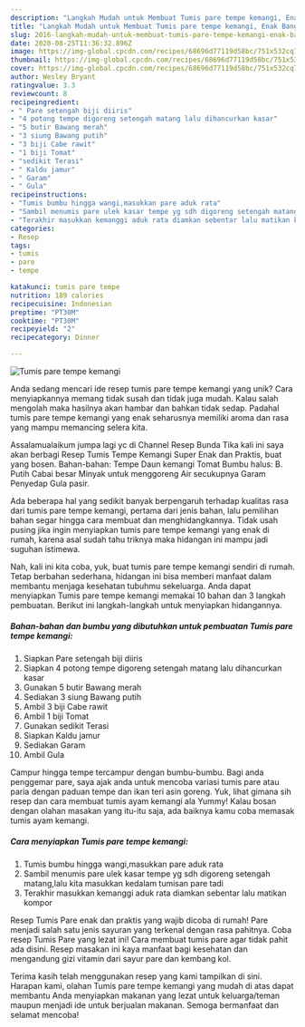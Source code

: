 ```yaml
---
description: "Langkah Mudah untuk Membuat Tumis pare tempe kemangi, Enak Banget"
title: "Langkah Mudah untuk Membuat Tumis pare tempe kemangi, Enak Banget"
slug: 2016-langkah-mudah-untuk-membuat-tumis-pare-tempe-kemangi-enak-banget
date: 2020-08-25T11:36:32.896Z
image: https://img-global.cpcdn.com/recipes/68696d77119d58bc/751x532cq70/tumis-pare-tempe-kemangi-foto-resep-utama.jpg
thumbnail: https://img-global.cpcdn.com/recipes/68696d77119d58bc/751x532cq70/tumis-pare-tempe-kemangi-foto-resep-utama.jpg
cover: https://img-global.cpcdn.com/recipes/68696d77119d58bc/751x532cq70/tumis-pare-tempe-kemangi-foto-resep-utama.jpg
author: Wesley Bryant
ratingvalue: 3.3
reviewcount: 8
recipeingredient:
- " Pare setengah biji diiris"
- "4 potong tempe digoreng setengah matang lalu dihancurkan kasar"
- "5 butir Bawang merah"
- "3 siung Bawang putih"
- "3 biji Cabe rawit"
- "1 biji Tomat"
- "sedikit Terasi"
- " Kaldu jamur"
- " Garam"
- " Gula"
recipeinstructions:
- "Tumis bumbu hingga wangi,masukkan pare aduk rata"
- "Sambil menumis pare ulek kasar tempe yg sdh digoreng setengah matang,lalu kita masukkan kedalam tumisan pare tadi"
- "Terakhir masukkan kemanggi aduk rata diamkan sebentar lalu matikan kompor"
categories:
- Resep
tags:
- tumis
- pare
- tempe

katakunci: tumis pare tempe 
nutrition: 189 calories
recipecuisine: Indonesian
preptime: "PT30M"
cooktime: "PT30M"
recipeyield: "2"
recipecategory: Dinner

---
```



![Tumis pare tempe kemangi](https://img-global.cpcdn.com/recipes/68696d77119d58bc/751x532cq70/tumis-pare-tempe-kemangi-foto-resep-utama.jpg)

Anda sedang mencari ide resep tumis pare tempe kemangi yang unik? Cara menyiapkannya memang tidak susah dan tidak juga mudah. Kalau salah mengolah maka hasilnya akan hambar dan bahkan tidak sedap. Padahal tumis pare tempe kemangi yang enak seharusnya memiliki aroma dan rasa yang mampu memancing selera kita.

Assalamualaikum jumpa lagi yc di Channel Resep Bunda Tika kali ini saya akan berbagi Resep Tumis Tempe Kemangi Super Enak dan Praktis, buat yang bosen. Bahan-bahan: Tempe Daun kemangi Tomat Bumbu halus: B. Putih Cabai besar Minyak untuk menggoreng Air secukupnya Garam Penyedap Gula pasir.

Ada beberapa hal yang sedikit banyak berpengaruh terhadap kualitas rasa dari tumis pare tempe kemangi, pertama dari jenis bahan, lalu pemilihan bahan segar hingga cara membuat dan menghidangkannya. Tidak usah pusing jika ingin menyiapkan tumis pare tempe kemangi yang enak di rumah, karena asal sudah tahu triknya maka hidangan ini mampu jadi suguhan istimewa.


Nah, kali ini kita coba, yuk, buat tumis pare tempe kemangi sendiri di rumah. Tetap berbahan sederhana, hidangan ini bisa memberi manfaat dalam membantu menjaga kesehatan tubuhmu sekeluarga. Anda dapat menyiapkan Tumis pare tempe kemangi memakai 10 bahan dan 3 langkah pembuatan. Berikut ini langkah-langkah untuk menyiapkan hidangannya.

<!--inarticleads1-->

##### Bahan-bahan dan bumbu yang dibutuhkan untuk pembuatan Tumis pare tempe kemangi:

1. Siapkan  Pare setengah biji diiris
1. Siapkan 4 potong tempe digoreng setengah matang lalu dihancurkan kasar
1. Gunakan 5 butir Bawang merah
1. Sediakan 3 siung Bawang putih
1. Ambil 3 biji Cabe rawit
1. Ambil 1 biji Tomat
1. Gunakan sedikit Terasi
1. Siapkan  Kaldu jamur
1. Sediakan  Garam
1. Ambil  Gula


Campur hingga tempe tercampur dengan bumbu-bumbu. Bagi anda penggemar pare, saya ajak anda untuk mencoba variasi tumis pare atau paria dengan paduan tempe dan ikan teri asin goreng. Yuk, lihat gimana sih resep dan cara membuat tumis ayam kemangi ala Yummy! Kalau bosan dengan olahan masakan yang itu-itu saja, ada baiknya kamu coba memasak tumis ayam kemangi. 

<!--inarticleads2-->

##### Cara menyiapkan Tumis pare tempe kemangi:

1. Tumis bumbu hingga wangi,masukkan pare aduk rata
1. Sambil menumis pare ulek kasar tempe yg sdh digoreng setengah matang,lalu kita masukkan kedalam tumisan pare tadi
1. Terakhir masukkan kemanggi aduk rata diamkan sebentar lalu matikan kompor


Resep Tumis Pare enak dan praktis yang wajib dicoba di rumah! Pare menjadi salah satu jenis sayuran yang terkenal dengan rasa pahitnya. Coba resep Tumis Pare yang lezat ini! Cara membuat tumis pare agar tidak pahit ada disini. Resep masakan ini kaya manfaat bagi kesehatan dan mengandung gizi vitamin dari sayur pare dan kembang kol. 

Terima kasih telah menggunakan resep yang kami tampilkan di sini. Harapan kami, olahan Tumis pare tempe kemangi yang mudah di atas dapat membantu Anda menyiapkan makanan yang lezat untuk keluarga/teman maupun menjadi ide untuk berjualan makanan. Semoga bermanfaat dan selamat mencoba!
